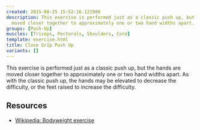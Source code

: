 ```yaml
---
created: 2015-08-25 15:52:16.121980
description: This exercise is performed just as a classic push up, but the hands are
  moved closer together to approximately one or two hand widths apart.
groups: [Push-Up]
muscles: [Triceps, Pectorals, Shoulders, Core]
template: exercise.html
title: Close Grip Push Up
variants: []
---
```

This exercise is performed just as a classic push up, but the hands are moved closer together to approximately one or two hand widths apart. As with the classic push up, the hands may be elevated to decrease the difficulty, or the feet raised to increase the difficulty.

## Resources

* [Wikipedia: Bodyweight exercise](https://en.wikipedia.org/wiki/Bodyweight_exercise)